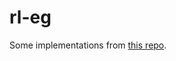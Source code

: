 # rl-eg


Some implementations from [this repo](https://github.com/dennybritz/reinforcement-learning).
